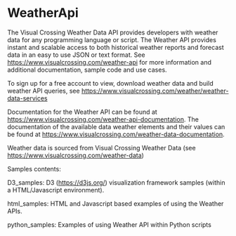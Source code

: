 # WeatherApi

The Visual Crossing Weather Data API provides developers with weather data for any programming language or script. The Weather API provides instant and scalable access to both historical weather reports and forecast data in an easy to use JSON or text format. See https://www.visualcrossing.com/weather-api for more information and additional documentation, sample code and use cases.

To sign up for a free account to view,  download weather data and build weather API queries, see  https://www.visualcrossing.com/weather/weather-data-services

Documentation for the Weather API can be found at https://www.visualcrossing.com/weather-api-documentation. The documentation of the available data weather elements and their values can be found at https://www.visualcrossing.com/weather-data-documentation.

Weather data is sourced from Visual Crossing Weather Data (see https://www.visualcrossing.com/weather-data)


Samples contents:

D3_samples: D3 (https://d3js.org/) visualization framework samples (within a HTML/Javascript environment).

html_samples: HTML and Javascript based examples of using the Weather APIs.

python_samples: Examples of using Weather API within Python scripts



